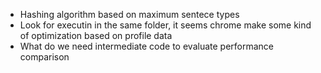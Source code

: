 - Hashing algorithm based on maximum sentece types
- Look for executin in the same folder, it seems chrome make some kind of optimization based on profile data
- What do we need intermediate code to evaluate performance comparison
